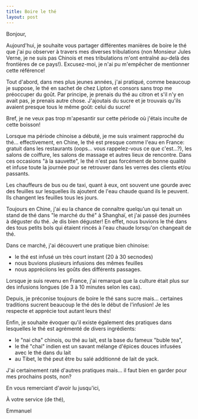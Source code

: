 ```yaml
---
title: Boire le thé
layout: post
---
```


Bonjour,

Aujourd'hui, je souhaite vous partager différentes manières de boire le thé
que j'ai pu observer à travers mes diverses tribulations (non Monsieur
Jules Verne, je ne suis pas Chinois et mes tribulations m'ont entraîné
au-delà des frontières de ce pays!). Excusez-moi, je n'ai pu m'empêcher de
mentionner cette référence!

Tout d'abord, dans mes plus jeunes années, j'ai pratiqué, comme beaucoup je
suppose, le thé en sachet de chez Lipton et consors sans trop me préoccuper
du goût. Par principe, je prenais du thé au citron et s'il n'y en avait pas,
je prenais autre chose. J'ajoutais du sucre et je trouvais qu'ils avaient
presque tous le même goût: celui du sucre!

Bref, je ne veux pas trop m'apesantir sur cette période où j'étais inculte
de cette boisson!

Lorsque ma période chinoise a débuté, je me suis vraiment rapproché du
thé... effectivement, en Chine, le thé est presque comme l'eau en France:
gratuit dans les restaurants (oops... vous rappelez-vous ce que c'est...?),
les salons de coiffure, les salons de massage et autres lieux de
rencontre. Dans ces occasions "à la sauvette", le thé n'est pas forcément
de bonne qualité et infuse toute la journée pour se retrouver dans les
verres des clients et/ou passants.

Les chauffeurs de bus ou de taxi, quant à eux, ont souvent une gourde avec
des feuilles sur lesquelles ils ajoutent de l'eau chaude quand ils le
peuvent. Ils changent les feuilles tous les jours.

Toujours en Chine, j'ai eu la chance de connaître quelqu'un qui tenait un
stand de thé dans "le marché du thé" à Shanghaï, et j'ai passé des journées
à déguster du thé. Je dis bien déguster! En effet, nous buvions le thé dans
des tous petits bols qui étaient rincés à l'eau chaude lorsqu'on changeait
de thé.

Dans ce marché, j'ai découvert une pratique bien chinoise:

- le thé est infusé un très court instant (20 à 30 secnodes)
- nous buvions plusieurs infusions des mêmes feuilles
- nous appréciions les goûts des différents passages.

Lorsque je suis revenu en France, j'ai remarqué que la culture était plus
sur des infusions longues (de 3 à 10 minutes selon les cas).

Depuis, je préconise toujours de boire le thé sans sucre mais... certaines
traditions sucrent beaucoup le thé dès le début de l'infusion! Je les
respecte et apprécie tout autant leurs thés!

Enfin, je souhaite évoquer qu'il existe également des pratiques dans
lesquelles le thé est agrémenté de divers ingrédients:

- le "nai cha" chinois, ou thé au lait, est la base du fameux "buble tea",
- le thé "chai" indien est un savant mélange d'épices douces infusées avec
  le thé dans du lait
- au Tibet, le thé peut être bu salé additionné de lait de yack.

J'ai certainement raté d'autres pratiques mais... il faut bien en garder
pour mes prochains posts, non?

En vous remerciant d'avoir lu jusqu'ici,

À votre service (de thé),

Emmanuel
